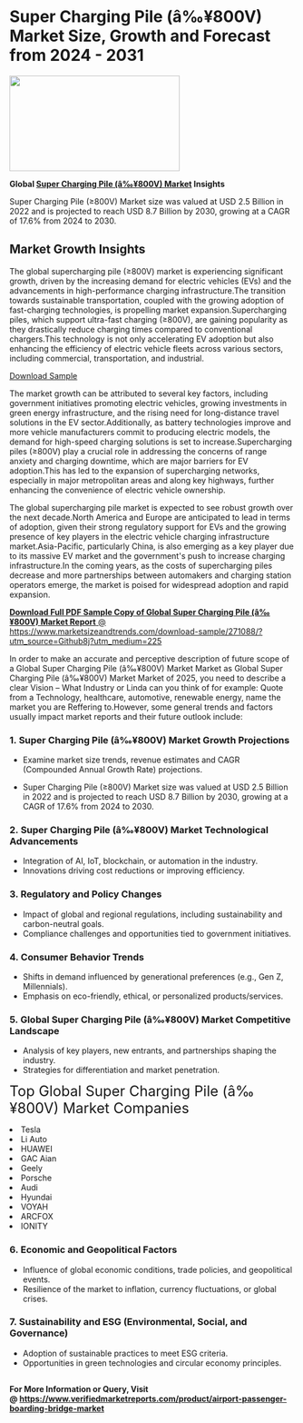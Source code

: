 <H1>Super Charging Pile (â‰¥800V) Market Size, Growth and Forecast from 2024 - 2031</H1><img class="aligncenter size-medium wp-image-584254" src="https://thirdeyenews.in/wp-content/uploads/2024/09/Global-Market-Research-300x168.jpeg" alt="" width="300" height="168" /><p><strong>Global&nbsp;<a href="https://www.marketsizeandtrends.com/download-sample/271088/?utm_source=Github8j?utm_medium=225">Super Charging Pile (â‰¥800V) Market</a> Insights</strong></p><p>Super Charging Pile (≥800V) Market size was valued at USD 2.5 Billion in 2022 and is projected to reach USD 8.7 Billion by 2030, growing at a CAGR of 17.6% from 2024 to 2030.</p><p><h2>Market Growth Insights</h2> <p>The global supercharging pile (≥800V) market is experiencing significant growth, driven by the increasing demand for electric vehicles (EVs) and the advancements in high-performance charging infrastructure.The transition towards sustainable transportation, coupled with the growing adoption of fast-charging technologies, is propelling market expansion.Supercharging piles, which support ultra-fast charging (≥800V), are gaining popularity as they drastically reduce charging times compared to conventional chargers.This technology is not only accelerating EV adoption but also enhancing the efficiency of electric vehicle fleets across various sectors, including commercial, transportation, and industrial.</p> <p><a href="download_sample_link">Download Sample</a></p> <p>The market growth can be attributed to several key factors, including government initiatives promoting electric vehicles, growing investments in green energy infrastructure, and the rising need for long-distance travel solutions in the EV sector.Additionally, as battery technologies improve and more vehicle manufacturers commit to producing electric models, the demand for high-speed charging solutions is set to increase.Supercharging piles (≥800V) play a crucial role in addressing the concerns of range anxiety and charging downtime, which are major barriers for EV adoption.This has led to the expansion of supercharging networks, especially in major metropolitan areas and along key highways, further enhancing the convenience of electric vehicle ownership.</p> <p>The global supercharging pile market is expected to see robust growth over the next decade.North America and Europe are anticipated to lead in terms of adoption, given their strong regulatory support for EVs and the growing presence of key players in the electric vehicle charging infrastructure market.Asia-Pacific, particularly China, is also emerging as a key player due to its massive EV market and the government's push to increase charging infrastructure.In the coming years, as the costs of supercharging piles decrease and more partnerships between automakers and charging station operators emerge, the market is poised for widespread adoption and rapid expansion.</p> <p><a href="get_more_info_link"></p><p><span class=""><strong>Download Full PDF Sample Copy of Global Super Charging Pile (â‰¥800V) Market Report</strong> @ <a href="https://www.marketsizeandtrends.com/download-sample/271088/?utm_source=Github8j?utm_medium=225" target="_blank">https://www.marketsizeandtrends.com/download-sample/271088/?utm_source=Github8j?utm_medium=225</a></span></p><p>In order to make an accurate and perceptive description of future scope of a Global&nbsp;Super Charging Pile (â‰¥800V) Market Market as Global&nbsp;Super Charging Pile (â‰¥800V) Market Market of 2025, you need to describe a clear Vision &ndash; What Industry or Linda can you think of for example: Quote from a Technology, healthcare, automotive, renewable energy, name the market you are Reffering to.However, some general trends and factors usually impact market reports and their future outlook include:</p><h3>1.&nbsp;<strong>Super Charging Pile (â‰¥800V) Market Growth Projections</strong></h3><ul><li>Examine market size trends, revenue estimates and CAGR (Compounded Annual Growth Rate) projections.</li><li><p>Super Charging Pile (≥800V) Market size was valued at USD 2.5 Billion in 2022 and is projected to reach USD 8.7 Billion by 2030, growing at a CAGR of 17.6% from 2024 to 2030.</p></li></ul><h3>2.&nbsp;<strong>Super Charging Pile (â‰¥800V) Market Technological Advancements</strong></h3><ul><li>Integration of AI, IoT, blockchain, or automation in the industry.</li><li>Innovations driving cost reductions or improving efficiency.</li></ul><h3>3.&nbsp;<strong>Regulatory and Policy Changes</strong></h3><ul><li>Impact of global and regional regulations, including sustainability and carbon-neutral goals.</li><li>Compliance challenges and opportunities tied to government initiatives.</li></ul><h3>4.&nbsp;<strong>Consumer Behavior Trends</strong></h3><ul><li>Shifts in demand influenced by generational preferences (e.g., Gen Z, Millennials).</li><li>Emphasis on eco-friendly, ethical, or personalized products/services.</li></ul><h3>5.&nbsp;<strong>Global Super Charging Pile (â‰¥800V) Market Competitive Landscape</strong></h3><ul><li>Analysis of key players, new entrants, and partnerships shaping the industry.</li><li>Strategies for differentiation and market penetration.</li></ul><p data-pm-slice="1 1 []"><span style="color: inherit; font-family: inherit; font-size: 25px;">Top Global Super Charging Pile (â‰¥800V) Market Companies</span></p><div class="" data-test-id=""><p><li>Tesla</li><li> Li Auto</li><li> HUAWEI</li><li> GAC Aian</li><li> Geely</li><li> Porsche</li><li> Audi</li><li> Hyundai</li><li> VOYAH</li><li> ARCFOX</li><li> IONITY</li></p></div><h3>6.&nbsp;<strong>Economic and Geopolitical Factors</strong></h3><ul><li>Influence of global economic conditions, trade policies, and geopolitical events.</li><li>Resilience of the market to inflation, currency fluctuations, or global crises.</li></ul><h3>7.&nbsp;<strong>Sustainability and ESG (Environmental, Social, and Governance)</strong></h3><ul><li>Adoption of sustainable practices to meet ESG criteria.</li><li>Opportunities in green technologies and circular economy principles.</li></ul><h2><strong style="font-size: 14px;">For More Information or Query, Visit @&nbsp;</strong><a style="background-color: #ffffff; font-size: 14px;" href="https://www.marketsizeandtrends.com/report/super-charging-pile-800v-market/" target="_blank">https://www.verifiedmarketreports.com/product/airport-passenger-boarding-bridge-market</a></h2>